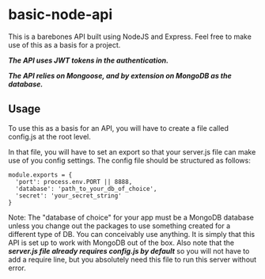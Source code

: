 # basic-node-api
This is a barebones API built using NodeJS and Express. Feel free to make use of this as a basis for a project.

***The API uses JWT tokens in the authentication.***

***The API relies on Mongoose, and by extension on MongoDB as the database.***

## Usage
To use this as a basis for an API, you will have to create a file called config.js at the root level.

In that file, you will have to set an export so that your server.js file can make use of you config settings. The config file
should be structured as follows:

```
module.exports = {
  'port': process.env.PORT || 8888,
  'database': 'path_to_your_db_of_choice',
  'secret': 'your_secret_string'
}
```

Note: The "database of choice" for your app must be a MongoDB database unless you change out the packages to use something created
for a different type of DB. You can conceivably use anything. It is simply that this API is set up to work with MongoDB out of the
box. Also note that the ***server.js file already requires config.js by default*** so you will not have to add a require line, but you absolutely need this file to run this server without error.
